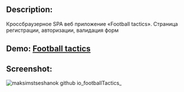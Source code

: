 ## Description:

Кроссбраузерное SPA веб приложение «Football tactics».
Страница регистрации, авторизации, валидация форм

## Demo: [Football tactics](https://maksimstseshanok.github.io/footballTactics/)

## Screenshot:
![maksimstseshanok github io_footballTactics_](https://user-images.githubusercontent.com/65167706/105139681-9b19f380-5b07-11eb-950d-fd5086ee6f2e.png)
